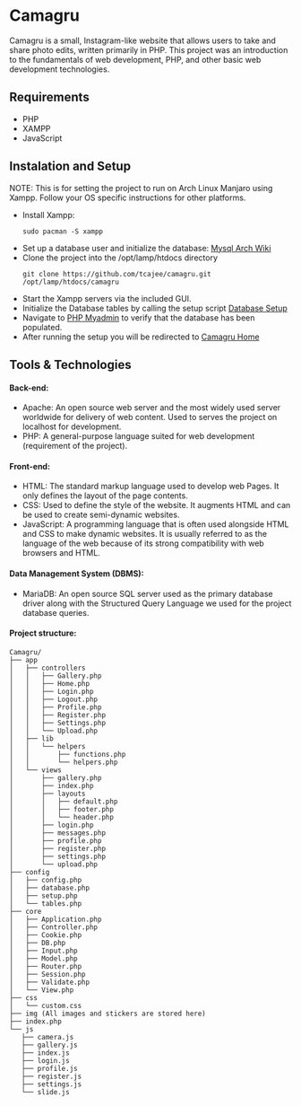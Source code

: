 # Camagru
Camagru is a small, Instagram-like website that allows users to take and share photo edits, written primarily in PHP.
This project was an introduction to the fundamentals of web development, PHP, and other basic web development technologies.

## Requirements
- PHP
- XAMPP
- JavaScript

## Instalation and Setup
NOTE: This is for setting the project to run on Arch Linux Manjaro using Xampp. Follow your OS specific instructions for other platforms.
- Install Xampp:
    ```
    sudo pacman -S xampp
    ```
- Set up a database user and initialize the database:
    [Mysql Arch Wiki](https://wiki.archlinux.org/index.php/PHP#MySQL/MariaDB)
- Clone the project into the /opt/lamp/htdocs directory
    ```
    git clone https://github.com/tcajee/camagru.git /opt/lamp/htdocs/camagru
    ```
- Start the Xampp servers via the included GUI.
- Initialize the Database tables by calling the setup script [Database Setup](https://localhost/camagru/config/setup.php)
- Navigate to [PHP Myadmin](https://localhost/phpmyadmin/) to verify that the database has been populated.
- After running the setup you will be redirected to [Camagru Home](https://localhost/camagru/)

## Tools & Technologies
#### Back-end:
- Apache:  An open source web server and the most widely used server worldwide for delivery of web content. Used to  serves the project on localhost for development.
- PHP: A general-purpose language suited for web development (requirement of the project).
#### Front-end:
- HTML: The standard markup language used to develop web Pages. It only defines the layout of the page contents. 
- CSS: Used to define the style of the website. It augments HTML and can be used to create semi-dynamic websites.
- JavaScript: A programming language that is often used alongside HTML and CSS to make dynamic websites. It is usually referred to as the language of the web because of its strong compatibility with web browsers and HTML.
#### Data Management System (DBMS):
- MariaDB: An open source SQL server used as the primary database driver along with the Structured Query Language we used for the project database queries.

#### Project structure:
```
Camagru/
├── app
│   ├── controllers
│   │   ├── Gallery.php
│   │   ├── Home.php
│   │   ├── Login.php
│   │   ├── Logout.php
│   │   ├── Profile.php
│   │   ├── Register.php
│   │   ├── Settings.php
│   │   └── Upload.php
│   ├── lib
│   │   └── helpers
│   │       ├── functions.php
│   │       └── helpers.php
│   └── views
│       ├── gallery.php
│       ├── index.php
│       ├── layouts
│       │   ├── default.php
│       │   ├── footer.php
│       │   └── header.php
│       ├── login.php
│       ├── messages.php
│       ├── profile.php
│       ├── register.php
│       ├── settings.php
│       └── upload.php
├── config
│   ├── config.php
│   ├── database.php
│   ├── setup.php
│   └── tables.php
├── core
│   ├── Application.php
│   ├── Controller.php
│   ├── Cookie.php
│   ├── DB.php
│   ├── Input.php
│   ├── Model.php
│   ├── Router.php
│   ├── Session.php
│   ├── Validate.php
│   └── View.php
├── css
│   └── custom.css
├── img (All images and stickers are stored here)
├── index.php
└── js
   ├── camera.js
   ├── gallery.js
   ├── index.js
   ├── login.js
   ├── profile.js
   ├── register.js
   ├── settings.js
   └── slide.js
```


